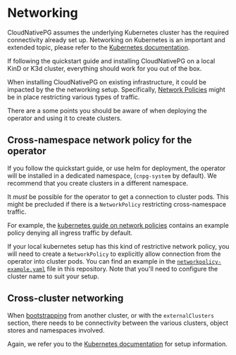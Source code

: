 # Networking

CloudNativePG assumes the underlying Kubernetes cluster has the required
connectivity already set up.
Networking on Kubernetes is an important and extended topic, please refer to
the [Kubernetes documentation](https://kubernetes.io/docs/concepts/services-networking/).

If following the quickstart guide and installing CloudNativePG on a local KinD
or K3d cluster, everything should work for you out of the box.

When installing CloudNativePG on existing infrastructure, it could be impacted
by the the networking setup.
Specifically, [Network Policies](https://kubernetes.io/docs/concepts/services-networking/network-policies/)
might be in place restricting various types of traffic.

There are a some points you should be aware of when deploying the
operator and using it to create clusters.

## Cross-namespace network policy for the operator

If you follow the quickstart guide, or use helm for deployment, the operator
will be installed in a dedicated namespace, (`cnpg-system` by default).
We recommend that you create clusters in a different namespace.

It *must* be possible for the operator to get a connection to cluster pods.
This might be precluded if there is a `NetworkPolicy` restricting
cross-namespace traffic.

For example, the
[kubernetes guide on network policies](https://kubernetes.io/docs/concepts/services-networking/network-policies/)
contains an example policy denying all ingress traffic by default.

If your local kubernetes setup has this kind of restrictive network policy, you
will need to create a `NetworkPolicy` to explicitly allow connection from the
operator into cluster pods. You can find an example in the
[`networkpolicy-example.yaml`](samples/networkpolicy-example.yaml)
file in this repository.
Note that you'll need to configure the cluster name to suit your setup.

## Cross-cluster networking

When [bootstrapping](bootstrap.md) from another cluster, or with the
`externalClusters` section, there needs to be connectivity between the various
clusters, object stores and namespaces involved.

Again, we refer you to the [Kubernetes documentation](https://kubernetes.io/docs/concepts/services-networking/)
for setup information.
